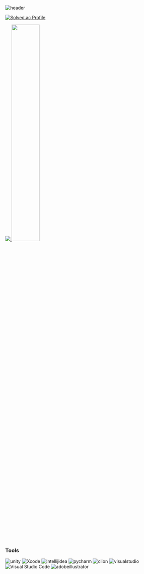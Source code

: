 ![header](https://capsule-render.vercel.app/api?type=waving&color=gradient&height=120&animation=fadeIn&section=footer&text=💻📝✏️&fontAlign=70)

[![Solved.ac Profile](http://mazassumnida.wtf/api/v2/generate_badge?boj=wonjongwoo01)](https://solved.ac/rlatngus1691/wonjongwoo01)

<a href="s">
  <img src="https://github-readme-stats.vercel.app/api/top-langs/?username=Jongwoo0101&exclude_repo=Jongwoo0101.github.io&layout=compact&theme=Light" />
</a>
<a href="s">
  <img src="https://github-readme-stats.vercel.app/api?username=Jongwoo0101&theme=tokyonight&show_icons=true" width="42%" />
</a>

### Tools
![unity](https://img.shields.io/badge/unity-FFFFFF.svg?&style=for-the-badge&logo=unity&logoColor=white)
![Xcode](https://img.shields.io/badge/Xcode-147EFB.svg?&style=for-the-badge&logo=Xcode&logoColor=white)
![intellijidea](https://img.shields.io/badge/intellijidea-000000.svg?&style=for-the-badge&logo=intellijidea&logoColor=white)
![pycharm](https://img.shields.io/badge/pycharm-000000.svg?&style=for-the-badge&logo=pycharm&logoColor=white)
![clion](https://img.shields.io/badge/clion-000000.svg?&style=for-the-badge&logo=clion&logoColor=white)
![visualstudio](https://img.shields.io/badge/visualstudio-5C2D91.svg?&style=for-the-badge&logo=visualstudio&logoColor=white)
![Visual Studio Code](https://img.shields.io/badge/Visual%20Studio%20Code-007ACC.svg?&style=for-the-badge&logo=Visual%20Studio%20Code&logoColor=white)
![adobeillustrator](https://img.shields.io/badge/adobeillustrator-FF9A00.svg?&style=for-the-badge&logo=adobeillustrator&logoColor=white)

